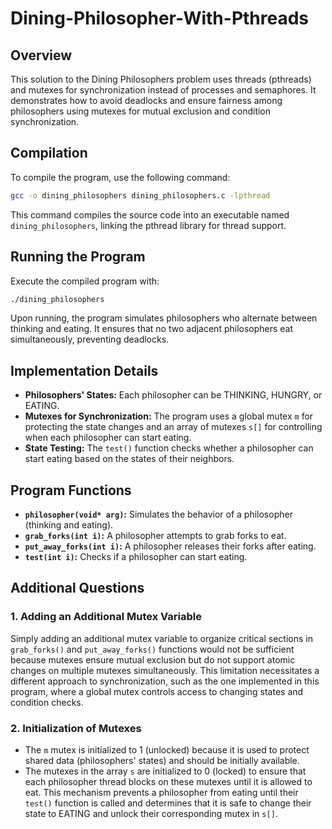 # Dining-Philosopher-With-Pthreads

## Overview

This solution to the Dining Philosophers problem uses threads (pthreads) and mutexes for synchronization instead of processes and semaphores. It demonstrates how to avoid deadlocks and ensure fairness among philosophers using mutexes for mutual exclusion and condition synchronization.

## Compilation

To compile the program, use the following command:

```sh
gcc -o dining_philosophers dining_philosophers.c -lpthread
```

This command compiles the source code into an executable named `dining_philosophers`, linking the pthread library for thread support.

## Running the Program

Execute the compiled program with:

```sh
./dining_philosophers
```

Upon running, the program simulates philosophers who alternate between thinking and eating. It ensures that no two adjacent philosophers eat simultaneously, preventing deadlocks.

## Implementation Details

- **Philosophers' States:** Each philosopher can be THINKING, HUNGRY, or EATING.
- **Mutexes for Synchronization:** The program uses a global mutex `m` for protecting the state changes and an array of mutexes `s[]` for controlling when each philosopher can start eating.
- **State Testing:** The `test()` function checks whether a philosopher can start eating based on the states of their neighbors.

## Program Functions

- **`philosopher(void* arg)`:** Simulates the behavior of a philosopher (thinking and eating).
- **`grab_forks(int i)`:** A philosopher attempts to grab forks to eat.
- **`put_away_forks(int i)`:** A philosopher releases their forks after eating.
- **`test(int i)`:** Checks if a philosopher can start eating.

## Additional Questions

### 1. Adding an Additional Mutex Variable

Simply adding an additional mutex variable to organize critical sections in `grab_forks()` and `put_away_forks()` functions would not be sufficient because mutexes ensure mutual exclusion but do not support atomic changes on multiple mutexes simultaneously. This limitation necessitates a different approach to synchronization, such as the one implemented in this program, where a global mutex controls access to changing states and condition checks.

### 2. Initialization of Mutexes

- The `m` mutex is initialized to 1 (unlocked) because it is used to protect shared data (philosophers' states) and should be initially available.
- The mutexes in the array `s` are initialized to 0 (locked) to ensure that each philosopher thread blocks on these mutexes until it is allowed to eat. This mechanism prevents a philosopher from eating until their `test()` function is called and determines that it is safe to change their state to EATING and unlock their corresponding mutex in `s[]`.
